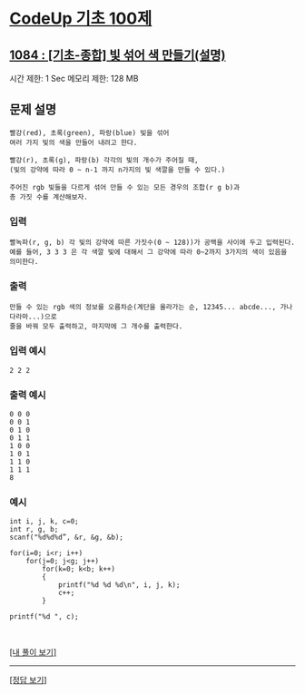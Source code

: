 # [CodeUp 기초 100제](https://codeup.kr/problem.php)

## [1084 : [기초-종합] 빛 섞어 색 만들기(설명)](https://codeup.kr/problem.php?id=1084)

시간 제한: 1 Sec 메모리 제한: 128 MB

## 문제 설명

    빨강(red), 초록(green), 파랑(blue) 빛을 섞어
    여러 가지 빛의 색을 만들어 내려고 한다.

    빨강(r), 초록(g), 파랑(b) 각각의 빛의 개수가 주어질 때,
    (빛의 강약에 따라 0 ~ n-1 까지 n가지의 빛 색깔을 만들 수 있다.)

    주어진 rgb 빛들을 다르게 섞어 만들 수 있는 모든 경우의 조합(r g b)과
    총 가짓 수를 계산해보자.

### 입력

    빨녹파(r, g, b) 각 빛의 강약에 따른 가짓수(0 ~ 128))가 공백을 사이에 두고 입력된다.
    예를 들어, 3 3 3 은 각 색깔 빛에 대해서 그 강약에 따라 0~2까지 3가지의 색이 있음을 의미한다.

### 출력

    만들 수 있는 rgb 색의 정보를 오름차순(계단을 올라가는 순, 12345... abcde..., 가나다라마...)으로
    줄을 바꿔 모두 출력하고, 마지막에 그 개수를 출력한다.

### 입력 예시

    2 2 2

### 출력 예시

    0 0 0
    0 0 1
    0 1 0
    0 1 1
    1 0 0
    1 0 1
    1 1 0
    1 1 1
    8

### 예시

    int i, j, k, c=0;
    int r, g, b;
    scanf("%d%d%d”, &r, &g, &b);

    for(i=0; i<r; i++)
        for(j=0; j<g; j++)
            for(k=0; k<b; k++)
            {
                printf("%d %d %d\n", i, j, k);
                c++;
            }

    printf("%d ", c);


</br>

[[내 풀이 보기]](https://github.com/flexboni/code_up/blob/master/1084/myCode.cpp)

---

[[정답 보기]](https://codeup.kr/showsource.php?id=425109)